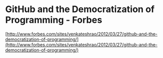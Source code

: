 <!--
id: 20053639004
link: http://tumblr.atmos.org/post/20053639004/github-and-the-democratization-of-programming-forbes
slug: github-and-the-democratization-of-programming-forbes
date: Tue Mar 27 2012 23:34:37 GMT-0700 (PDT)
publish: 2012-03-027
tags: 
title: GitHub and the Democratization of Programming - Forbes
-->


GitHub and the Democratization of Programming - Forbes
======================================================

[http://www.forbes.com/sites/venkateshrao/2012/03/27/github-and-the-democratization-of-programming/](http://www.forbes.com/sites/venkateshrao/2012/03/27/github-and-the-democratization-of-programming/)

